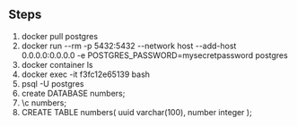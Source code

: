 ## Steps
1. docker pull postgres
2. docker run --rm -p 5432:5432 --network host --add-host 0.0.0.0:0.0.0.0 -e POSTGRES_PASSWORD=mysecretpassword postgres
3. docker container ls
4. docker exec -it f3fc12e65139 bash
5. psql -U postgres
6. create DATABASE numbers;
7. \c numbers;
8. CREATE TABLE numbers(
   uuid varchar(100),
   number integer
);